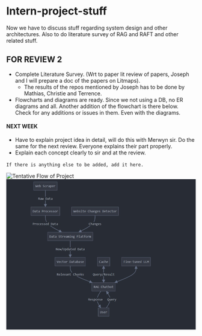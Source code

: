 # Intern-project-stuff 
Now we have to discuss stuff regarding system design and other architectures. Also to do literature survey of RAG and RAFT and other related stuff.  


## FOR REVIEW 2 
- Complete Literature Survey. (Wrt to paper lit review of papers, Joseph and I will prepare a doc of the papers on Litmaps). 
  - The results of the repos mentioned by Joseph has to be done by Mathias, Christie and Terrence.
- Flowcharts and diagrams are ready. Since we not using a DB, no ER diagrams and all. Another addition of the flowchart is there below. Check for any additions or issues in them. Even with the diagrams.
#### NEXT WEEK
- Have to explain project idea in detail, will do this with Merwyn sir. Do the same for the next review. Everyone explains their part properly. 
-  Explain each concept clearly to sir and at the review.


`If there is anything else to be added, add it here.` 

![Tentative Flow of Project](project-flowchart.jpg)  
![Detailed Flow of Project](design_2.jpg) 
 
